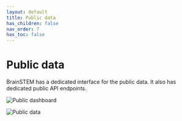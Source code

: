 ```yaml
---
layout: default
title: Public data
has_children: false
nav_order: 7
has_toc: false
---
```

# Public data

BrainSTEM has a dedicated interface for the public data. It also has dedicated public API endpoints.

![Public dashboard](/assets/images/public_dashboard.png)

![Public data](/assets/images/public_data.png)

